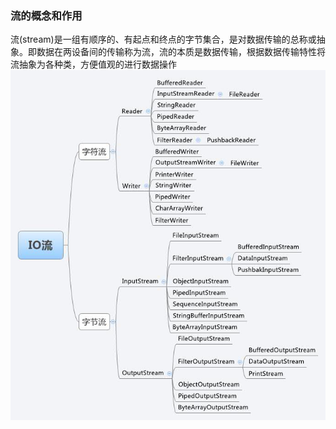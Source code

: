 ### 流的概念和作用  
流(stream)是一组有顺序的、有起点和终点的字节集合，是对数据传输的总称或抽象。即数据在两设备间的传输称为流，流的本质是数据传输，根据数据传输特性将流抽象为各种类，方便值观的进行数据操作  
![title](https://raw.githubusercontent.com/liujinxi931204/image/master/gitnote/2020/11/03/1604394591834-1604394591921.png)  
